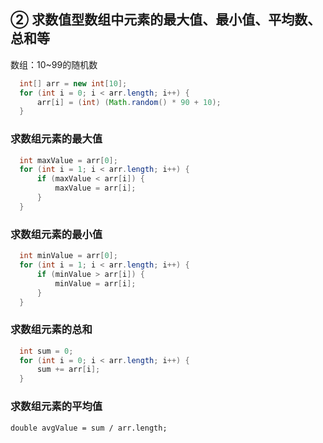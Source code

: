 ## ② 求数值型数组中元素的最大值、最小值、平均数、总和等

数组：10~99的随机数

  ```java
    int[] arr = new int[10];
    for (int i = 0; i < arr.length; i++) {
        arr[i] = (int) (Math.random() * 90 + 10);
    }
  ```

### 求数组元素的最大值

  ```java
    int maxValue = arr[0];
    for (int i = 1; i < arr.length; i++) {
        if (maxValue < arr[i]) {
            maxValue = arr[i];
        }
    }
  ```

### 求数组元素的最小值

  ```java
    int minValue = arr[0];
    for (int i = 1; i < arr.length; i++) {
        if (minValue > arr[i]) {
            minValue = arr[i];
        }
    }
  ```

### 求数组元素的总和

  ```java
    int sum = 0;
    for (int i = 0; i < arr.length; i++) {
        sum += arr[i];
    }
  ```

### 求数组元素的平均值

`double avgValue = sum / arr.length;`

